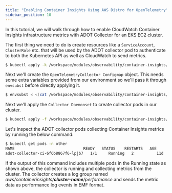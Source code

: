 ```yaml
---
title: "Enabling Container Insights Using AWS Distro for OpenTelemetry"
sidebar_position: 10
---
```


In this tutorial, we will walk through how to enable CloudWatch Container Insights infrastructure metrics with ADOT Collector for an EKS EC2 cluster.

The first thing we need to do is create resources like a `ServiceAccount`, `ClusterRole` etc. that will be used by the ADOT collector pod to authenticate to both the Kubernetes API as well as CloudWatch to send metrics.

```bash
$ kubectl apply -k /workspace/modules/observability/container-insights/adot
```
Next we'll create the `OpenTelemetryCollector Configmap` object. This needs some extra variables provided from our environment so we'll pass it through `envsubst` before directly applying it.

```bash
$ envsubst < <(cat /workspace/modules/observability/container-insights/adot/configmap.yaml) | kubectl apply -f -
```

Next we'll apply the `Collector Daemonset` to create collector pods in our cluster. 

```bash hook=deploy-adot-ci
$ kubectl apply -f /workspace/modules/observability/container-insights/adot/daemonset.yaml
```
<!-- 
We can deploy the ADOT Collector as a daemon set to the cluster by entering the following command:
```bash
$ kubectl apply -f /workspace/modules/observability/container-insights/adot/adotcicollector.yaml
`````` -->
Let's inspect the ADOT collector pods collecting Container Insights metrics by running the below command:

```bash 
$ kubectl get pods -n other
NAME                              READY   STATUS    RESTARTS   AGE
adot-collector-ci-6f6b8867f6-lpjb7   1/1     Running   2          11d
```

If the output of this command includes multiple pods in the Running state as shown above, the collector is running and collecting metrics from the cluster. The collector creates a log group named *aws/containerinsights/**cluster-name**/performance* and sends the metric data as performance log events in EMF format.




